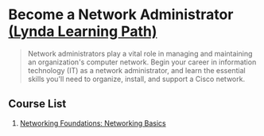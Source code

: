 # Become a Network Administrator [(Lynda Learning Path)](https://www.lynda.com/learning-paths/IT/become-a-network-administrator)

> Network administrators play a vital role in managing and maintaining an organization's computer network. Begin your career in information technology (IT) as a network administrator, and learn the essential skills you'll need to organize, install, and support a Cisco network.


## Course List

1. [Networking Foundations: Networking Basics](networking-basics/README.md)
